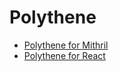 # Polythene

* [Polythene for Mithril](../polythene-mithril)
* [Polythene for React](../polythene-react)

